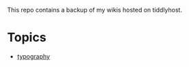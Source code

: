 This repo contains a backup of my wikis hosted on tiddlyhost.

# Topics

* [typography](https://designthinkerer.github.io/tw/typography)
